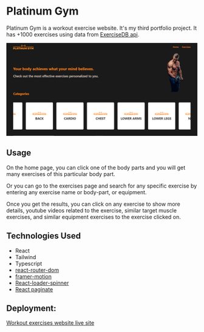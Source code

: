 # Platinum Gym

Platinum Gym is a workout exercise website. It's my third portfolio project. It has +1000 exercises using data from [ExerciseDB api](https://www.exercisedb.io/).

![Workout exercises website home page](https://github.com/Badr-21/Workout-exercises-website/blob/main/public/home-page.png)


## Usage
On the home page, you can click one of the body parts and you will get many exercises of this particular body part.

Or you can go to the exercises page and search for any specific exercise by entering any exercise name or body-part, or equipment.

Once you get the results, you can click on any exercise to show more details, youtube videos related to the exercise, similar target muscle exercises, and similar equipment exercises to the exercise clicked on.


## Technologies Used
- React
- Tailwind
- Typescript
- [react-router-dom](https://reactrouter.com/en/main)
- [framer-motion](https://www.framer.com/motion/)
- [React-loader-spinner](https://mhnpd.github.io/react-loader-spinner/)
- [React paginate](https://github.com/AdeleD/react-paginate#readme)

## Deployment:
[Workout exercises website live site](https://badr-21-platinum-gym.netlify.app/)
